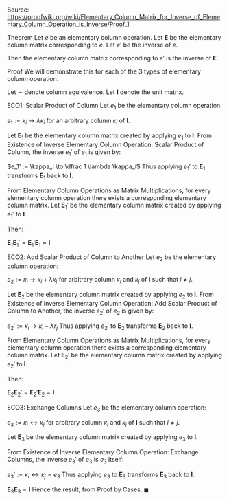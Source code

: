 # 

Source: https://proofwiki.org/wiki/Elementary_Column_Matrix_for_Inverse_of_Elementary_Column_Operation_is_Inverse/Proof_1



Theorem
Let $e$ be an elementary column operation.
Let $\mathbf E$ be the elementary column matrix corresponding to $e$.
Let $e'$ be the inverse of $e$.

Then the elementary column matrix corresponding to $e'$ is the inverse of $\mathbf E$.


Proof
We will demonstrate this for each of the $3$ types of elementary column operation.

Let $\sim$ denote column equivalence.
Let $\mathbf I$ denote the unit matrix.


$\text {ECO} 1$: Scalar Product of Column
Let $e_1$ be the elementary column operation:

$e_1 := \kappa_i \to \lambda \kappa_i$
for an arbitrary column $\kappa_i$ of $\mathbf I$.

Let $\mathbf E_1$ be the elementary column matrix created by applying $e_1$ to $\mathbf I$.
From Existence of Inverse Elementary Column Operation: Scalar Product of Column, the inverse $e_1'$ of $e_1$ is given by:

$e_1' := \kappa_i \to \dfrac 1 \lambda \kappa_i$
Thus applying $e_1'$ to $\mathbf E_1$ transforms $\mathbf E_1$ back to $\mathbf I$.

From Elementary Column Operations as Matrix Multiplications, for every elementary column operation there exists a corresponding elementary column matrix. 
Let $\mathbf E_1'$ be the elementary column matrix created by applying $e_1'$ to $\mathbf I$.

Then:

$\mathbf E_1 \mathbf E_1' = \mathbf E_1' \mathbf E_1 = \mathbf I$


$\text {ECO} 2$: Add Scalar Product of Column to Another
Let $e_2$ be the elementary column operation:

$e_2 := \kappa_i \to \kappa_i + \lambda \kappa_j$
for arbitrary column $\kappa_i$ and $\kappa_j$ of $\mathbf I$ such that $i \ne j$.

Let $\mathbf E_2$ be the elementary column matrix created by applying $e_2$ to $\mathbf I$.
From Existence of Inverse Elementary Column Operation: Add Scalar Product of Column to Another, the inverse $e_2'$ of $e_2$ is given by:

$e_2' := \kappa_i \to \kappa_i - \lambda r_j$
Thus applying $e_2'$ to $\mathbf E_2$ transforms $\mathbf E_2$ back to $\mathbf I$.

From Elementary Column Operations as Matrix Multiplications, for every elementary column operation there exists a corresponding elementary column matrix. 
Let $\mathbf E_2'$ be the elementary column matrix created by applying $e_2'$ to $\mathbf I$.

Then:

$\mathbf E_2 \mathbf E_2' = \mathbf E_2' \mathbf E_2 = \mathbf I$


$\text {ECO} 3$: Exchange Columns
Let $e_3$ be the elementary column operation:

$e_3 := \kappa_i \leftrightarrow \kappa_j$
for arbitrary column $\kappa_i$ and $\kappa_j$ of $\mathbf I$ such that $i \ne j$.

Let $\mathbf E_3$ be the elementary column matrix created by applying $e_3$ to $\mathbf I$.

From Existence of Inverse Elementary Column Operation: Exchange Columns, the inverse $e_3'$ of $e_3$ is $e_3$ itself:

$e_3' := \kappa_i \leftrightarrow \kappa_j = e_3$
Thus applying $e_3$ to $\mathbf E_3$ transforms $\mathbf E_3$ back to $\mathbf I$.

$\mathbf E_3 \mathbf E_3 = \mathbf I$
Hence the result, from Proof by Cases.
$\blacksquare$





